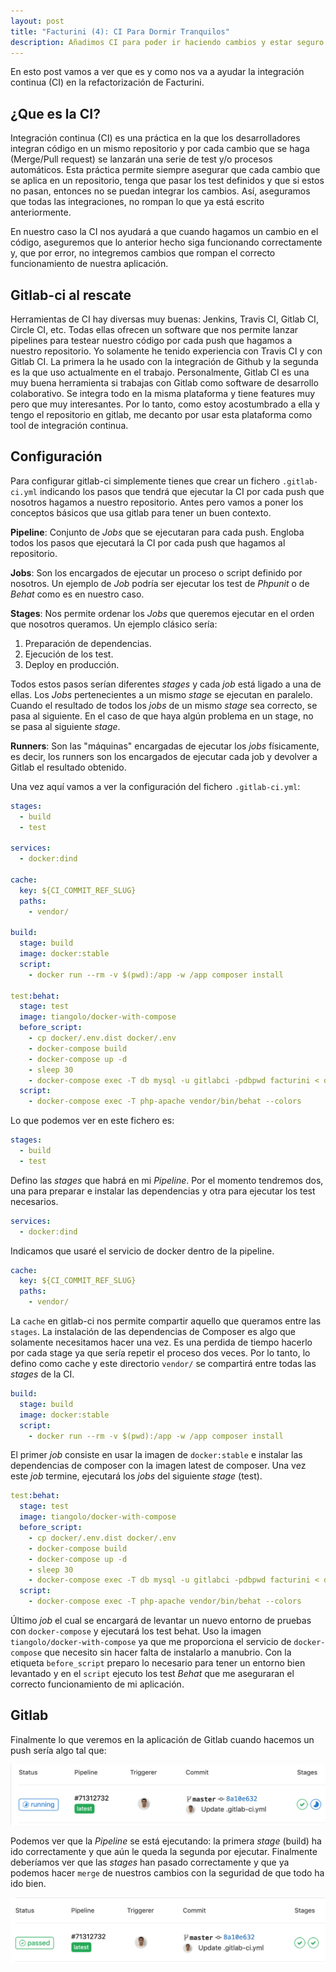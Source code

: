 ```yaml
---
layout: post
title: "Facturini (4): CI Para Dormir Tranquilos"
description: Añadimos CI para poder ir haciendo cambios y estar seguro que no hemos roto nada.
---
```


En esto post vamos a ver que es y como nos va a ayudar la integración continua (CI) en la refactorización de Facturini.

## ¿Que es la CI?

Integración continua (CI) es una práctica en la que los desarrolladores integran código en un mismo repositorio y por cada cambio que se haga (Merge/Pull request) se lanzarán una serie de test y/o procesos automáticos. Esta práctica permite siempre asegurar que cada cambio que se aplica en un repositorio, tenga que pasar los test definidos y que si estos no pasan, entonces no se puedan integrar los cambios. Así, aseguramos que todas las integraciones, no rompan lo que ya está escrito anteriormente.

En nuestro caso la CI nos ayudará a que cuando hagamos un cambio en el código, aseguremos que lo anterior hecho siga funcionando correctamente y, que por error, no integremos cambios que rompan el correcto funcionamiento de nuestra aplicación.

## Gitlab-ci al rescate

Herramientas de CI hay diversas muy buenas: Jenkins, Travis CI, Gitlab CI, Circle CI, etc. Todas ellas ofrecen un software que nos permite lanzar pipelines para testear nuestro código por cada push que hagamos a nuestro repositorio. Yo solamente he tenido experiencia con Travis CI y con Gitlab CI. La primera la he usado con la integración de Github y la segunda es la que uso actualmente en el trabajo. Personalmente, Gitlab CI es una muy buena herramienta si trabajas con Gitlab como software de desarrollo colaborativo. Se integra todo en la misma plataforma y tiene features muy pero que muy interesantes. Por lo tanto, como estoy acostumbrado a ella y tengo el repositorio en gitlab, me decanto por usar esta plataforma como tool de integración continua.

## Configuración

Para configurar gitlab-ci simplemente tienes que crear un fichero `.gitlab-ci.yml` indicando los pasos que tendrá que ejecutar la CI por cada push que nosotros hagamos a nuestro repositorio. Antes pero vamos a poner los conceptos básicos que usa gitlab para tener un buen contexto.

**Pipeline**: Conjunto de *Jobs* que se ejecutaran para cada push. Engloba todos los pasos que ejecutará la CI por cada push que hagamos al repositorio.

**Jobs**: Son los encargados de ejecutar un proceso o script definido por nosotros. Un ejemplo de *Job* podría ser ejecutar los test de *Phpunit* o de *Behat* como es en nuestro caso.

**Stages**: Nos permite ordenar los *Jobs* que queremos ejecutar en el orden que nosotros queramos. Un ejemplo clásico sería: 
1. Preparación de dependencias.
1. Ejecución de los test.
1. Deploy en producción.

Todos estos pasos serían diferentes *stages* y cada *job* está ligado a una de ellas. Los *Jobs* pertenecientes a un mismo *stage* se ejecutan en paralelo. Cuando el resultado de todos los *jobs* de un mismo *stage* sea correcto, se pasa al siguiente. En el caso de que haya algún problema en un stage, no se pasa al siguiente *stage*.

**Runners**: Son las "máquinas" encargadas de ejecutar los *jobs* físicamente, es decir, los runners son los encargados de ejecutar cada job y devolver a Gitlab el resultado obtenido.

Una vez aquí vamos a ver la configuración del fichero `.gitlab-ci.yml`:

```yml
stages:
  - build
  - test

services:
  - docker:dind

cache:
  key: ${CI_COMMIT_REF_SLUG}
  paths:
    - vendor/

build:
  stage: build
  image: docker:stable
  script:
    - docker run --rm -v $(pwd):/app -w /app composer install

test:behat:
  stage: test
  image: tiangolo/docker-with-compose
  before_script:
    - cp docker/.env.dist docker/.env
    - docker-compose build
    - docker-compose up -d
    - sleep 30
    - docker-compose exec -T db mysql -u gitlabci -pdbpwd facturini < db/factura.sql
  script:
    - docker-compose exec -T php-apache vendor/bin/behat --colors
```

Lo que podemos ver en este fichero es:

```yml
stages:
  - build
  - test
```

Defino las *stages* que habrá en mi *Pipeline*. Por el momento tendremos dos, una para preparar e instalar las dependencias y otra para ejecutar los test necesarios.

```yml
services:
  - docker:dind
```

Indicamos que usaré el servicio de docker dentro de la pipeline.

```yml
cache:
  key: ${CI_COMMIT_REF_SLUG}
  paths:
    - vendor/
```
La `cache` en gitlab-ci nos permite compartir aquello que queramos entre las `stages`. La instalación de las dependencias de Composer es algo que solamente necesitamos hacer una vez. Es una perdida de tiempo hacerlo por cada stage ya que sería repetir el proceso dos veces. Por lo tanto, lo defino como cache y este directorio `vendor/` se compartirá entre todas las *stages* de la CI.


```yml
build:
  stage: build
  image: docker:stable
  script:
    - docker run --rm -v $(pwd):/app -w /app composer install
```

El primer *job* consiste en usar la imagen de `docker:stable` e instalar las dependencias de composer con la imagen latest de composer. Una vez este *job* termine, ejecutará los *jobs* del siguiente *stage* (test).

```yml
test:behat:
  stage: test
  image: tiangolo/docker-with-compose
  before_script:
    - cp docker/.env.dist docker/.env
    - docker-compose build
    - docker-compose up -d
    - sleep 30
    - docker-compose exec -T db mysql -u gitlabci -pdbpwd facturini < db/factura.sql
  script:
    - docker-compose exec -T php-apache vendor/bin/behat --colors
```

Último *job* el cual se encargará de levantar un nuevo entorno de pruebas con `docker-compose` y ejecutará los test behat. Uso la imagen `tiangolo/docker-with-compose` ya que me proporciona el servicio de `docker-compose` que necesito sin hacer falta de instalarlo a manubrio. Con la etiqueta `before_script` preparo lo necesario para tener un entorno bien levantado y en el `script` ejecuto los test *Behat* que me aseguraran el correcto funcionamiento de mi aplicación.

## Gitlab

Finalmente lo que veremos en la aplicación de Gitlab cuando hacemos un push sería algo tal que:

![gitlab-ci](../assets/ci-running.png)

Podemos ver que la *Pipeline* se está ejecutando: la primera *stage* (build) ha ido correctamente y que aún le queda la segunda por ejecutar. Finalmente deberíamos ver que las *stages* han pasado correctamente y que ya podemos hacer `merge` de nuestros cambios con la seguridad de que todo ha ido bien.

![gitlab-ci-ok](../assets/ci-ok.png)

 
